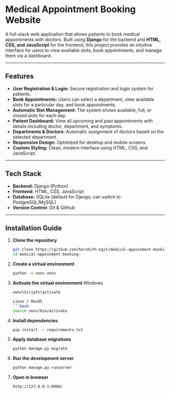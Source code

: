# Medical Appointment Booking Website

A full-stack web application that allows patients to book medical appointments with doctors. Built using **Django** for the backend and **HTML, CSS, and JavaScript** for the frontend, this project provides an intuitive interface for users to view available slots, book appointments, and manage them via a dashboard.

---

## Features

- **User Registration & Login:** Secure registration and login system for patients.
- **Book Appointments:** Users can select a department, view available slots for a particular day, and book appointments.
- **Automatic Slot Management:** The system shows available, full, or closed slots for each day.
- **Patient Dashboard:** View all upcoming and past appointments with details including doctor, department, and symptoms.
- **Departments & Doctors:** Automatic assignment of doctors based on the selected department.
- **Responsive Design:** Optimized for desktop and mobile screens.
- **Custom Styling:** Clean, modern interface using HTML, CSS, and JavaScript.

---

## Tech Stack

- **Backend:** Django (Python)
- **Frontend:** HTML, CSS, JavaScript
- **Database:** SQLite (default for Django; can switch to PostgreSQL/MySQL)
- **Version Control:** Git & GitHub

---

## Installation Guide

1. **Clone the repository**
   ```bash
   git clone https://github.com/harshith-ngit/medical-appoinment-booking-.git
   cd medical-appoinment-booking-

2. **Create a virtual environment**
    ```bash
    python -m venv venv

3. **Activate the virtual environment**
    Windows
    ```bash
    venv\Scripts\activate

    Linux / MacOS
    ```bash
    source venv/bin/activate

4. **Install dependencies**
    ```bash
    pip install -r requirements.txt

5. **Apply database migrations**
    ```bash
    python manage.py migrate

6. **Run the development server**
    ```bash
    python manage.py runserver

7. **Open in browser**
    ```bash
    http://127.0.0.1:8000/



